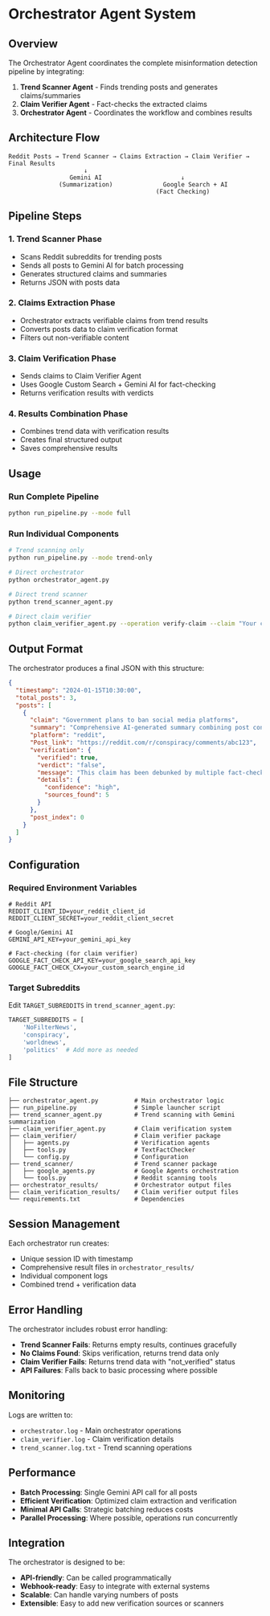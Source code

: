 # Orchestrator Agent System

## Overview

The Orchestrator Agent coordinates the complete misinformation detection pipeline by integrating:

1. **Trend Scanner Agent** - Finds trending posts and generates claims/summaries
2. **Claim Verifier Agent** - Fact-checks the extracted claims  
3. **Orchestrator Agent** - Coordinates the workflow and combines results

## Architecture Flow

```
Reddit Posts → Trend Scanner → Claims Extraction → Claim Verifier → Final Results
                     ↓
                 Gemini AI                      ↓
              (Summarization)              Google Search + AI
                                         (Fact Checking)
```

## Pipeline Steps

### 1. Trend Scanner Phase
- Scans Reddit subreddits for trending posts
- Sends all posts to Gemini AI for batch processing
- Generates structured claims and summaries
- Returns JSON with posts data

### 2. Claims Extraction Phase  
- Orchestrator extracts verifiable claims from trend results
- Converts posts data to claim verification format
- Filters out non-verifiable content

### 3. Claim Verification Phase
- Sends claims to Claim Verifier Agent
- Uses Google Custom Search + Gemini AI for fact-checking
- Returns verification results with verdicts

### 4. Results Combination Phase
- Combines trend data with verification results
- Creates final structured output
- Saves comprehensive results

## Usage

### Run Complete Pipeline
```bash
python run_pipeline.py --mode full
```

### Run Individual Components
```bash
# Trend scanning only
python run_pipeline.py --mode trend-only

# Direct orchestrator
python orchestrator_agent.py

# Direct trend scanner
python trend_scanner_agent.py

# Direct claim verifier
python claim_verifier_agent.py --operation verify-claim --claim "Your claim here"
```

## Output Format

The orchestrator produces a final JSON with this structure:

```json
{
  "timestamp": "2024-01-15T10:30:00",
  "total_posts": 3,
  "posts": [
    {
      "claim": "Government plans to ban social media platforms",
      "summary": "Comprehensive AI-generated summary combining post content and external sources...",
      "platform": "reddit", 
      "Post_link": "https://reddit.com/r/conspiracy/comments/abc123",
      "verification": {
        "verified": true,
        "verdict": "false",
        "message": "This claim has been debunked by multiple fact-checkers",
        "details": {
          "confidence": "high",
          "sources_found": 5
        }
      },
      "post_index": 0
    }
  ]
}
```

## Configuration

### Required Environment Variables
```env
# Reddit API
REDDIT_CLIENT_ID=your_reddit_client_id
REDDIT_CLIENT_SECRET=your_reddit_client_secret

# Google/Gemini AI  
GEMINI_API_KEY=your_gemini_api_key

# Fact-checking (for claim verifier)
GOOGLE_FACT_CHECK_API_KEY=your_google_search_api_key
GOOGLE_FACT_CHECK_CX=your_custom_search_engine_id
```

### Target Subreddits
Edit `TARGET_SUBREDDITS` in `trend_scanner_agent.py`:
```python
TARGET_SUBREDDITS = [
    'NoFilterNews',
    'conspiracy',
    'worldnews',
    'politics'  # Add more as needed
]
```

## File Structure

```
├── orchestrator_agent.py          # Main orchestrator logic
├── run_pipeline.py                # Simple launcher script
├── trend_scanner_agent.py         # Trend scanning with Gemini summarization
├── claim_verifier_agent.py        # Claim verification system
├── claim_verifier/                # Claim verifier package
│   ├── agents.py                  # Verification agents
│   ├── tools.py                   # TextFactChecker
│   └── config.py                  # Configuration
├── trend_scanner/                 # Trend scanner package  
│   ├── google_agents.py           # Google Agents orchestration
│   └── tools.py                   # Reddit scanning tools
├── orchestrator_results/          # Orchestrator output files
├── claim_verification_results/    # Claim verifier output files
└── requirements.txt               # Dependencies
```

## Session Management

Each orchestrator run creates:
- Unique session ID with timestamp
- Comprehensive result files in `orchestrator_results/`
- Individual component logs
- Combined trend + verification data

## Error Handling

The orchestrator includes robust error handling:
- **Trend Scanner Fails**: Returns empty results, continues gracefully
- **No Claims Found**: Skips verification, returns trend data only  
- **Claim Verifier Fails**: Returns trend data with "not_verified" status
- **API Failures**: Falls back to basic processing where possible

## Monitoring

Logs are written to:
- `orchestrator.log` - Main orchestrator operations
- `claim_verifier.log` - Claim verification details
- `trend_scanner.log.txt` - Trend scanning operations

## Performance

- **Batch Processing**: Single Gemini API call for all posts
- **Efficient Verification**: Optimized claim extraction and verification
- **Minimal API Calls**: Strategic batching reduces costs
- **Parallel Processing**: Where possible, operations run concurrently

## Integration

The orchestrator is designed to be:
- **API-friendly**: Can be called programmatically  
- **Webhook-ready**: Easy to integrate with external systems
- **Scalable**: Can handle varying numbers of posts
- **Extensible**: Easy to add new verification sources or scanners